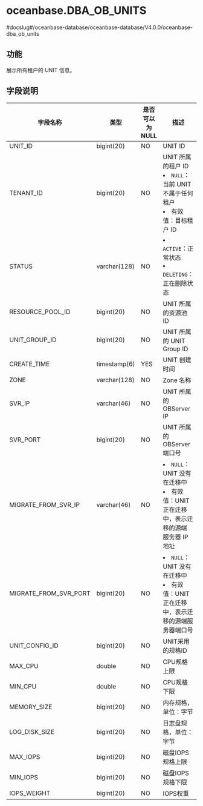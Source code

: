 oceanbase.DBA_OB_UNITS 
===========================================
#docslug#/oceanbase-database/oceanbase-database/V4.0.0/oceanbase-dba_ob_units


功能 
-------------------

展示所有租户的 UNIT 信息。

字段说明 
----------------------



|         字段名称          |      类型      | 是否可以为 NULL |                                                                                             描述                                                                                             |
|-----------------------|--------------|------------|--------------------------------------------------------------------------------------------------------------------------------------------------------------------------------------------|
| UNIT_ID               | bigint(20)   | NO         | UNIT ID                                                                                                                                                                                    |
| TENANT_ID             | bigint(20)   | NO         | UNIT 所属的租户 ID <li> `NULL`：当前 UNIT 不属于任何租户   <li> 有效值：目标租户 ID                                  |
| STATUS                | varchar(128) | NO         | <li> `ACTIVE`：正常状态   <li> `DELETING`：正在删除状态                                                                   |
| RESOURCE_POOL_ID      | bigint(20)   | NO         | UNIT 所属的资源池 ID                                                                                                                                                                             |
| UNIT_GROUP_ID         | bigint(20)   | NO         | UNIT 所属的 UNIT Group ID                                                                                                                                                                     |
| CREATE_TIME           | timestamp(6) | YES        | UNIT 创建时间                                                                                                                                                                                  |
| ZONE                  | varchar(128) | NO         | Zone 名称                                                                                                                                                                                    |
| SVR_IP                | varchar(46)  | NO         | UNIT 所属的 OBServer IP                                                                                                                                                                       |
| SVR_PORT              | bigint(20)   | NO         | UNIT 所属的 OBServer 端口号                                                                                                                                                                      |
| MIGRATE_FROM_SVR_IP   | varchar(46)  | NO         | <li> `NULL`：UNIT 没有在迁移中   <li> 有效值：UNIT 正在迁移中，表示迁移的源端 服务器 IP 地址                                               |
| MIGRATE_FROM_SVR_PORT | bigint(20)   | NO         | <li> `NULL`：UNIT 没有在迁移中   <li> 有效值：UNIT 正在迁移中，表示迁移的源端服务器端口号                                                   |
| UNIT_CONFIG_ID        | bigint(20)   | NO         | UNIT采用的规格ID    |
| MAX_CPU        | double   | NO         | CPU规格上限    |
| MIN_CPU        | double   | NO         | CPU规格下限    |
| MEMORY_SIZE        | bigint(20)   | NO         | 内存规格，单位：字节    |
| LOG_DISK_SIZE        | bigint(20)   | NO         | 日志盘规格，单位：字节    |
| MAX_IOPS        | bigint(20)   | NO         | 磁盘IOPS规格上限    |
| MIN_IOPS        | bigint(20)   | NO         | 磁盘IOPS规格下限    |
| IOPS_WEIGHT        | bigint(20)   | NO         | IOPS权重    |
